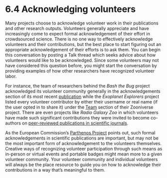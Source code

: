 # 6.4 Acknowledging volunteers

Many projects choose to acknowledge volunteer work in their publications and other research outputs. Volunteers generally appreciate and have increasingly come to expect formal acknowledgement of their effort in crowdsourced science. There is no one way to effectively acknowledge volunteers and their contributions, but the best place to start figuring out an appropriate acknowledgement of their efforts is to ask them.  You can begin this conversation by posting a Talk thread which seeks advice about how volunteers would like to be acknowledged. Since some volunteers may not have considered this question before, you might start the conversation by providing examples of how other researchers have recognized volunteer labor. 

For instance, the team of researchers behind the _Bash the Bug_ project acknowledged its volunteer community generally in the acknowledgements section of its most recent [publication](https://doi.org/10.7554/eLife.75046) while the _Exoplanet Explorers_ project listed every volunteer contributor by either their username or real name (if the user opted in to share it) under the [Team](https://www.zooniverse.org/projects/ianc2/exoplanet-explorers/about/team) section of their Zooniverse project. There are even projects like _Radio Galaxy Zoo_ in which volunteers have made such significant contributions they were invited to become co-authors on [peer-reviewed publications in scientific journals](https://doi.org/10.1093/mnras/stw1067). 

As the European Commission’s [Parthenos Project](https://training.parthenos-project.eu/sample-page/citizen-science-in-the-digital-arts-and-humanities/creating-a-citizen-science-project/72490-2/) points out, such formal acknowledgements in scientific publications are important, but may not be the most important form of acknowledgement to the volunteers themselves. Creative ways of recognizing volunteer participation through such means as in-person or virtual events and portable badges might mean more to a given volunteer community. Your volunteer community and individual volunteers will always be the place resource to guide you on how to acknowledge their contributions in a way that’s meaningful to them.  